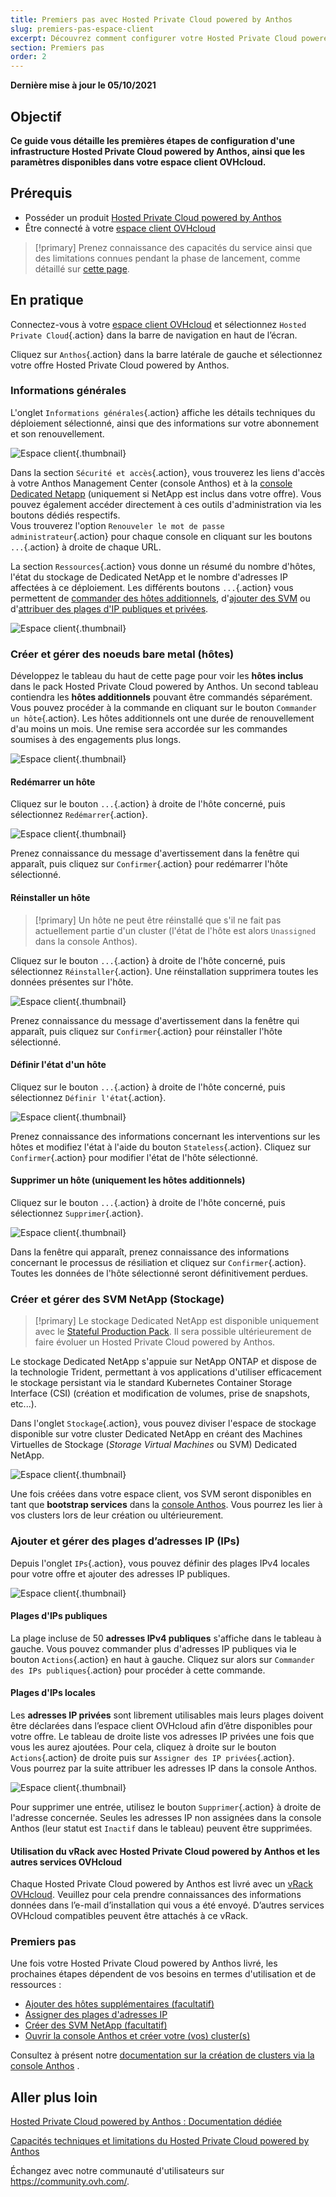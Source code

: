 ```yaml
---
title: Premiers pas avec Hosted Private Cloud powered by Anthos
slug: premiers-pas-espace-client
excerpt: Découvrez comment configurer votre Hosted Private Cloud powered by Anthos dans votre espace client
section: Premiers pas
order: 2
---
```


**Dernière mise à jour le 05/10/2021**

## Objectif

**Ce guide vous détaille les premières étapes de configuration d'une infrastructure Hosted Private Cloud powered by Anthos, ainsi que les paramètres disponibles dans votre espace client OVHcloud.**

## Prérequis

- Posséder un produit [Hosted Private Cloud powered by Anthos](https://www.ovhcloud.com/fr/hosted-private-cloud/anthos/)
- Être connecté à votre [espace client OVHcloud](https://www.ovh.com/auth/?action=gotomanager&from=https://www.ovh.com/fr/&ovhSubsidiary=fr)

> [!primary]
> Prenez connaissance des capacités du service ainsi que des limitations connues pendant la phase de lancement, comme détaillé sur [cette page](../technical-capabilities/).
>

## En pratique

Connectez-vous à votre [espace client OVHcloud](https://www.ovh.com/auth/?action=gotomanager&from=https://www.ovh.com/fr/&ovhSubsidiary=fr) et sélectionnez `Hosted Private Cloud`{.action} dans la barre de navigation en haut de l’écran.

Cliquez sur `Anthos`{.action} dans la barre latérale de gauche et sélectionnez votre offre Hosted Private Cloud powered by Anthos.

### Informations générales <a name="general"></a>

L'onglet `Informations générales`{.action} affiche les détails techniques du déploiement sélectionné, ainsi que des informations sur votre abonnement et son renouvellement.

![Espace client](images/anthos_cp02.png){.thumbnail}

Dans la section `Sécurité et accès`{.action}, vous trouverez les liens d'accès à votre Anthos Management Center (console Anthos) et à la [console Dedicated Netapp](#netapp) (uniquement si NetApp est inclus dans votre offre). Vous pouvez également accéder directement à ces outils d'administration via les boutons dédiés respectifs.
<br>Vous trouverez l'option `Renouveler le mot de passe administrateur`{.action} pour chaque console en cliquant sur les boutons `...`{.action} à droite de chaque URL.

La section `Ressources`{.action} vous donne un résumé du nombre d'hôtes, l'état du stockage de Dedicated NetApp et le nombre d'adresses IP affectées à ce déploiement. Les différents boutons `...`{.action} vous permettent de [commander des hôtes additionnels](#hosts), d'[ajouter des SVM](#netapp) ou d'[attribuer des plages d'IP publiques et privées](#iprange).

![Espace client](images/anthos_cp03.png){.thumbnail}

### Créer et gérer des noeuds bare metal (hôtes) <a name="hosts"></a>

Développez le tableau du haut de cette page pour voir les **hôtes inclus** dans le pack Hosted Private Cloud powered by Anthos. Un second tableau contiendra les **hôtes additionnels** pouvant être commandés séparément.
<br>Vous pouvez procéder à la commande en cliquant sur le bouton `Commander un hôte`{.action}. Les hôtes additionnels ont une durée de renouvellement d'au moins un mois. Une remise sera accordée sur les commandes soumises à des engagements plus longs.

![Espace client](images/anthos_cp04.png){.thumbnail}

#### Redémarrer un hôte

Cliquez sur le bouton `...`{.action} à droite de l'hôte concerné, puis sélectionnez `Redémarrer`{.action}.

![Espace client](images/anthos_cp05.png){.thumbnail}

Prenez connaissance du message d'avertissement dans la fenêtre qui apparaît, puis cliquez sur `Confirmer`{.action} pour redémarrer l'hôte sélectionné.

#### Réinstaller un hôte

> [!primary]
> Un hôte ne peut être réinstallé que s'il ne fait pas actuellement partie d'un cluster (l'état de l'hôte est alors `Unassigned` dans la console Anthos).
>

Cliquez sur le bouton `...`{.action} à droite de l'hôte concerné, puis sélectionnez `Réinstaller`{.action}. Une réinstallation supprimera toutes les données présentes sur l'hôte.

![Espace client](images/anthos_cp06.png){.thumbnail}

Prenez connaissance du message d'avertissement dans la fenêtre qui apparaît, puis cliquez sur `Confirmer`{.action} pour réinstaller l'hôte sélectionné.

#### Définir l'état d'un hôte

Cliquez sur le bouton `...`{.action} à droite de l'hôte concerné, puis sélectionnez `Définir l'état`{.action}.

![Espace client](images/anthos_cp07.png){.thumbnail}

Prenez connaissance des informations concernant les interventions sur les hôtes et modifiez l'état à l'aide du bouton `Stateless`{.action}. Cliquez sur `Confirmer`{.action} pour modifier l'état de l'hôte sélectionné.

#### Supprimer un hôte (uniquement les hôtes additionnels)

Cliquez sur le bouton `...`{.action} à droite de l'hôte concerné, puis sélectionnez `Supprimer`{.action}.

![Espace client](images/anthos_cp08.png){.thumbnail}

Dans la fenêtre qui apparaît, prenez connaissance des informations concernant le processus de résiliation et cliquez sur `Confirmer`{.action}. Toutes les données de l'hôte sélectionné seront définitivement perdues.

### Créer et gérer des SVM NetApp (Stockage) <a name="netapp"></a>

> [!primary]
> Le stockage Dedicated NetApp est disponible uniquement avec le [Stateful Production Pack](https://www.ovhcloud.com/fr/hosted-private-cloud/anthos/). Il sera possible ultérieurement de faire évoluer un Hosted Private Cloud powered by Anthos.
>

Le stockage Dedicated NetApp s'appuie sur NetApp ONTAP et dispose de la technologie Trident, permettant à vos applications d'utiliser efficacement le stockage persistant via le standard Kubernetes Container Storage Interface (CSI) (création et modification de volumes, prise de snapshots, etc...).

Dans l'onglet `Stockage`{.action}, vous pouvez diviser l'espace de stockage disponible sur votre cluster Dedicated NetApp en créant des Machines Virtuelles de Stockage (*Storage Virtual Machines* ou SVM) Dedicated NetApp.

![Espace client](images/anthos_cp09.png){.thumbnail}

Une fois créées dans votre espace client, vos SVM seront disponibles en tant que **bootstrap services** dans la [console Anthos](#firststeps). Vous pourrez les lier à vos clusters lors de leur création ou ultérieurement.

### Ajouter et gérer des plages d’adresses IP (IPs) <a name="iprange"></a>

Depuis l'onglet `IPs`{.action}, vous pouvez définir des plages IPv4 locales pour votre offre et ajouter des adresses IP publiques.

![Espace client](images/anthos_cp10.png){.thumbnail}

#### Plages d'IPs publiques

La plage incluse de 50 **adresses IPv4 publiques** s'affiche dans le tableau à gauche. Vous pouvez commander plus d'adresses IP publiques via le bouton `Actions`{.action} en haut à gauche. Cliquez sur alors sur `Commander des IPs publiques`{.action} pour procéder à cette commande.

#### Plages d'IPs locales

Les **adresses IP privées** sont librement utilisables mais leurs plages doivent être déclarées dans l’espace client OVHcloud afin d’être disponibles pour votre offre. Le tableau de droite liste vos adresses IP privées une fois que vous les aurez ajoutées. Pour cela, cliquez à droite sur le bouton `Actions`{.action} de droite puis sur `Assigner des IP privées`{.action}.
<br>Vous pourrez par la suite attribuer les adresses IP dans la console Anthos.

![Espace client](images/anthos_cp11.png){.thumbnail}

Pour supprimer une entrée, utilisez le bouton `Supprimer`{.action} à droite de l'adresse concernée. Seules les adresses IP non assignées dans la console Anthos (leur statut est `Inactif` dans le tableau) peuvent être supprimées.

#### Utilisation du vRack avec Hosted Private Cloud powered by Anthos et les autres services OVHcloud <a name="vrack"></a>

Chaque Hosted Private Cloud powered by Anthos est livré avec un [vRack OVHcloud](https://www.ovh.com/fr/solutions/vrack/). Veuillez pour cela prendre connaissances des informations données dans l’e-mail d’installation qui vous a été envoyé. D’autres services OVHcloud compatibles peuvent être attachés à ce vRack.

### Premiers pas <a name="firststeps"></a>

Une fois votre Hosted Private Cloud powered by Anthos livré, les prochaines étapes dépendent de vos besoins en termes d'utilisation et de ressources :

- [Ajouter des hôtes supplémentaires (facultatif)](#hosts)
- [Assigner des plages d'adresses IP](#iprange)
- [Créer des SVM NetApp (facultatif)](#netapp)
- [Ouvrir la console Anthos et créer votre (vos) cluster(s)](#general)

Consultez à présent notre [documentation sur la création de clusters via la console Anthos](https://docs.anthos.ovh.net/docs/anthos/private-mode/docs/1.8/how-to/creating-user-clusters.html) .

## Aller plus loin <a name="gofurther"></a>

[Hosted Private Cloud powered by Anthos : Documentation dédiée](https://docs.anthos.ovh.net/docs/anthos/private-mode/index.html)

[Capacités techniques et limitations du Hosted Private Cloud powered by Anthos](../technical-capabilities/)

Échangez avec notre communauté d'utilisateurs sur <https://community.ovh.com/>.
